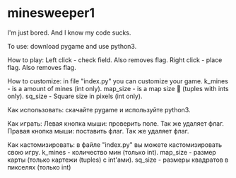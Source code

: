 # minesweeper1
I'm just bored. And I know my code sucks.



To use: download pygame and use python3.

How to play:
  Left click - check field. Also removes flag.
  Right click - place flag. Also removes flag.

How to customize: in file "index.py" you can customize your game.
  k_mines - is a amount of mines (int only).
  map_size - is a map size :thinking: (tuples with ints only).
  sq_size - Square size in pixels (int only).





Как использовать: скачайте pygame и используйте python3.

Как играть:
  Левая кнопка мыши: проверить поле. Так же удаляет флаг.
  Правая кнопка мыши: поставить флаг. Так же удаляет флаг.

Как кастомизировать: в файле "index.py" вы можете кастомизировать свою игру.
  k_mines - количество мин (только int).
  map_size - размер карты (только картежи (tuples) с int'ами).
  sq_size - размеры квадратов в пикселях (только int)
